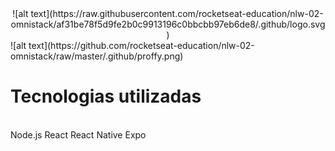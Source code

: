 <div align="center">![alt text](https://raw.githubusercontent.com/rocketseat-education/nlw-02-omnistack/af31be78f5d9fe2b0c9913196c0bbcbb97eb6de8/.github/logo.svg) </div>
![alt text](https://github.com/rocketseat-education/nlw-02-omnistack/raw/master/.github/proffy.png)

<h1> Tecnologias utilizadas</h1>
<br>
  Node.js
  React
  React Native
  Expo
